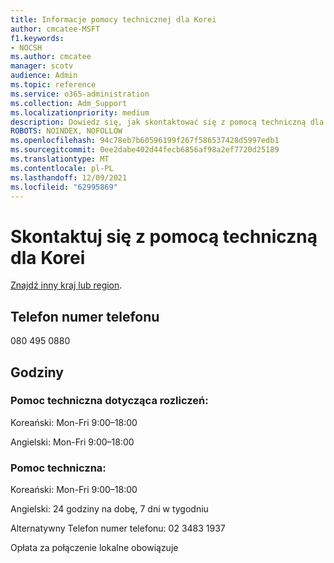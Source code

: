 ```yaml
---
title: Informacje pomocy technicznej dla Korei
author: cmcatee-MSFT
f1.keywords:
- NOCSH
ms.author: cmcatee
manager: scotv
audience: Admin
ms.topic: reference
ms.service: o365-administration
ms.collection: Adm_Support
ms.localizationpriority: medium
description: Dowiedz się, jak skontaktować się z pomocą techniczną dla swojego kraju lub regionu.
ROBOTS: NOINDEX, NOFOLLOW
ms.openlocfilehash: 94c78eb7b60596199f267f586537428d5997edb1
ms.sourcegitcommit: 0ee2dabe402d44fecb6856af98a2ef7720d25189
ms.translationtype: MT
ms.contentlocale: pl-PL
ms.lasthandoff: 12/09/2021
ms.locfileid: "62995869"
---
```

# <a name="contact-support-for-korea"></a>Skontaktuj się z pomocą techniczną dla Korei

[Znajdź inny kraj lub region](../get-help-support.md).

## <a name="phone-number"></a>Telefon numer telefonu
080 495 0880

## <a name="hours"></a>Godziny
### <a name="billing-support"></a>Pomoc techniczna dotycząca rozliczeń:

Koreański: Mon-Fri 9:00–18:00

Angielski: Mon-Fri 9:00–18:00

### <a name="technical-support"></a>Pomoc techniczna:

Koreański: Mon-Fri 9:00–18:00

Angielski: 24 godziny na dobę, 7 dni w tygodniu

Alternatywny Telefon numer telefonu: 02 3483 1937

Opłata za połączenie lokalne obowiązuje
